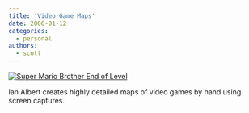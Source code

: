 ```yaml
---
title: 'Video Game Maps'
date: 2006-01-12
categories:
  - personal
authors:
  - scott
---
```


[![Super Mario Brother End of Level](/images/mario-underground-end.gif)](http://ian-albert.com/misc/gamemaps.php)

Ian Albert creates highly detailed maps of video games by hand using screen captures.
